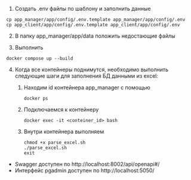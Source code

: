 1. Создать .env файлы по шаблону и заполнить данные
```commandline
cp app_manager/app/config/.env.template app_manager/app/config/.env
cp app_client/app/config/.env.template app_client/app/config/.env
```

2. В папку app_manager/app/data положить недостающие файлы

3. Выполнить
```commandline
docker compose up --build
```

4. Когда все контейнеры поднимутся, необходимо выполнить следующие шаги для заполнения БД данными из excel:

   1. Находим id контейнера app_manager с помощью
      ```
      docker ps
      ```
   
   2. Подключаемся к контейнеру
      ```
      docker exec -it <conteiner_id> bash
      ```
   
   3. Внутри контейнера выполняем
      ```
      chmod +x parse_excel.sh
      ./parse_excel.sh
      exit
      ```

- Swagger доступен по http://localhost:8002/api/openapi#/
- Интерфейс pgadmin доступен по http://localhost:5050/